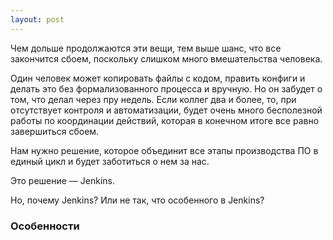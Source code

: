 ```yaml
---
layout: post
---
```


Чем дольше продолжаются эти вещи, тем выше шанс, что все закончится сбоем, поскольку слишком много вмешательства человека. 

Один человек может копировать файлы с кодом, править конфиги и делать это без формализованного процесса и вручную. Но он забудет о том, что делал через пру недель. Если коллег два и более, то, при отсутствует контроля и автоматизации, будет очень много бесполезной работы по координации действий, которая в конечном итоге все равно завершиться сбоем.

Нам нужно решение, которое объединит все этапы производства ПО в единый цикл и будет заботиться о нем за нас.

Это решение — Jenkins.

Но, почему Jenkins? Или не так, что особенного в Jenkins?

### Особенности
